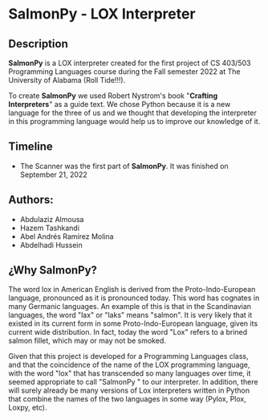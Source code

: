 # SalmonPy - LOX Interpreter 

## Description

<b>SalmonPy</b> is a LOX interpreter created for the first project of CS 403/503 Programming Languages course during the Fall semester 2022 at The University of Alabama (Roll Tide!!!).

To create <b>SalmonPy</b> we used Robert Nystrom's book "<b>Crafting Interpreters</b>" as a guide text. We chose Python because it is a new language for the three of us and we thought that developing the interpreter in this programming language would help us to improve our knowledge of it.

## Timeline

- The Scanner was the first part of <b>SalmonPy</b>. It was finished on September 21, 2022

## Authors:

- Abdulaziz Almousa
- Hazem Tashkandi
- Abel Andrés Ramírez Molina
- Abdelhadi Hussein

## ¿Why SalmonPy?

The word lox in American English is derived from the Proto-Indo-European language, pronounced as it is pronounced today. This word has cognates in many Germanic languages. An example of this is that in the Scandinavian languages, the word "lax" or "laks" means "salmon". It is very likely that it existed in its current form in some Proto-Indo-European language, given its current wide distribution. In fact, today the word "Lox" refers to a brined salmon fillet, which may or may not be smoked.

Given that this project is developed for a Programming Languages class, and that the coincidence of the name of the LOX programming language, with the word "lox" that has transcended so many languages over time, it seemed appropriate to call "SalmonPy " to our interpreter. In addition, there will surely already be many versions of Lox interpreters written in Python that combine the names of the two languages in some way (Pylox, Plox, Loxpy, etc).




